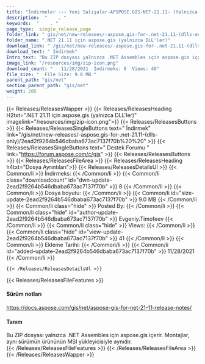 ```yaml
---
title: "İndirmeler --- Yeni Salışalar-APSPOSE.GIS-NET-21.11- (Yalnızca DLLS)." 
description:  "    . " 
keywords:  "    . " 
page_type:  single_release_page
folder_link: " gis/net/new-releases/-aspose.gis-for-.net-21.11-(dlls-only)/"
folder_name: ".NET 21.11 için aspose.gis (yalnızca DLL'ler)"
download_link: " /gis/net/new-releases/-aspose.gis-for-.net-21.11-(dlls-only)/2ead2f9264b546dbaba673ac7137f70b"
download_text: " İndirmek"
Intro_text: "Bu ZIP dosyası yalnızca .NET Assembles için aspose.gis içerir. Meclisler A ..."
image_link: "/resources/img/zip-icon.png"
download_count: "   11/28/2021  İndirmeks: 8  Views: 40"
file_size: "  File Size: 9.0 MB "
parent_path: "gis/net"
section_parent_path: "gis/net"
weight: 205
---
```


{{< Releases/ReleasesWapper >}}
  {{< Releases/ReleasesHeading H2txt=".NET 21.11 için aspose.gis (yalnızca DLL'ler)" imagelink="/resources/img/zip-icon.png">}}
  {{< Releases/ReleasesButtons >}}
    {{< Releases/ReleasesSingleButtons text=" İndirmek" link="/gis/net/new-releases/-aspose.gis-for-.net-21.11-(dlls-only)/2ead2f9264b546dbaba673ac7137f70b%20%20" >}}
    {{< Releases/ReleasesSingleButtons text=" Destek Forumu " link="https://forum.aspose.com/c/gis" >}}
  {{< Releases/ReleasesButtons >}}
  {{< Releases/ReleasesFileArea >}}
    {{< Releases/ReleasesHeading h4txt="Dosya Ayrıntıları">}}
    {{< Releases/ReleasesDetailsUl >}}
            {{< Common/li  >}} İndirmeks: {{< /Common/li >}} 
      {{< Common/li class="downloadcount" id="dwn-update-2ead2f9264b546dbaba673ac7137f70b" >}} 8 {{< /Common/li >}} 
      {{< Common/li  >}} Dosya boyutu: {{< /Common/li >}} 
      {{< Common/li id="size-update-2ead2f9264b546dbaba673ac7137f70b" >}} 9.0 MB {{< /Common/li >}} 
      {{< Common/li  class="hide" >}} Posted By: {{< /Common/li >}} 
      {{< Common/li class="hide" id="author-update-2ead2f9264b546dbaba673ac7137f70b" >}} Evgeniy.Timofeev {{< /Common/li >}} 
      {{< Common/li class="hide"  >}} Views: {{< /Common/li >}} 
      {{< Common/li class="hide" id="view-update-2ead2f9264b546dbaba673ac7137f70b" >}} 41 {{< /Common/li >}} 
      {{< Common/li  >}} Ekleme Tarihi: {{< /Common/li >}} 
      {{< Common/li id="added-update-2ead2f9264b546dbaba673ac7137f70b" >}} 11/28/2021 {{< /Common/li >}} 

    {{< /Releases/ReleasesDetailsUl >}}

  {{< Releases/ReleasesFileFeatures >}}
      <h4>Sürüm notları</h4><div><a href="https://docs.aspose.com/gis/net/aspose-gis-for-net-21-11-release-notes/">https://docs.aspose.com/gis/net/aspose-gis-for-net-21-11-release-notes/</a></div><h4>Tanım</h4><div class="HTMLDescription">Bu ZIP dosyası yalnızca .NET Assembles için aspose.gis içerir. Montajlar, aynı sürümün ürününün MSI yükleyicisiyle aynıdır.</div>
  {{< /Releases/ReleasesFileFeatures >}}
 {{< /Releases/ReleasesFileArea >}}
{{< /Releases/ReleasesWapper >}}


